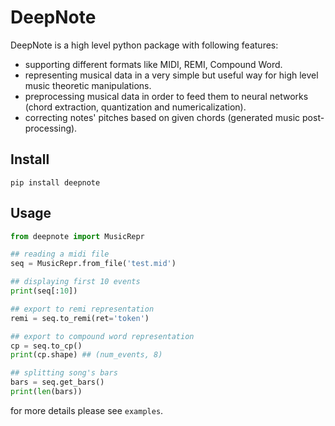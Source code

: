 # DeepNote
DeepNote is a high level python package with following features:
 - supporting different formats like MIDI, REMI, Compound Word.
 - representing musical data in a very simple but useful way for high level music theoretic manipulations.
 - preprocessing musical data in order to feed them to neural networks (chord extraction, quantization and numericalization).
 - correcting notes' pitches based on given chords (generated music post-processing).

## Install
`pip install deepnote`


## Usage
```python
from deepnote import MusicRepr

## reading a midi file
seq = MusicRepr.from_file('test.mid')

## displaying first 10 events
print(seq[:10])

## export to remi representation
remi = seq.to_remi(ret='token')

## export to compound word representation
cp = seq.to_cp()
print(cp.shape) ## (num_events, 8)

## splitting song's bars
bars = seq.get_bars()
print(len(bars))
```


for more details please see `examples`.
